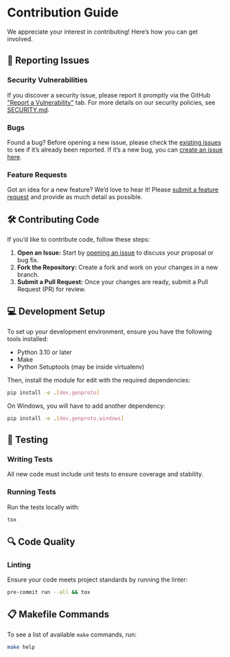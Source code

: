 # Contribution Guide

We appreciate your interest in contributing! Here’s how you can get involved.

## 🐞 Reporting Issues

### Security Vulnerabilities

If you discover a security issue, please report it promptly via the GitHub ["Report a Vulnerability"][new-security] tab.
For more details on our security policies, see [SECURITY.md](SECURITY.md).

### Bugs

Found a bug?
Before opening a new issue, please check the [existing issues][issues] to see if it’s already been reported.
If it’s a new bug, you can [create an issue here][new-issue].

### Feature Requests

Got an idea for a new feature? We’d love to hear it!
Please [submit a feature request][new-issue] and provide as much detail as possible.

## 🛠️ Contributing Code

If you’d like to contribute code, follow these steps:

1. **Open an Issue:** Start by [opening an issue][new-issue] to discuss your proposal or bug fix.
2. **Fork the Repository:** Create a fork and work on your changes in a new branch.
3. **Submit a Pull Request:** Once your changes are ready, submit a Pull Request (PR) for review.

## 💻 Development Setup

To set up your development environment, ensure you have the following tools installed:

- Python 3.10 or later
- Make
- Python Setuptools (may be inside virtualenv)

Then, install the module for edit with the required dependencies:

```bash
pip install -e .[dev,genproto]
```

On Windows, you will have to add another dependency:

```bash
pip install -e .[dev,genproto,windows]
```

## 🧪 Testing

### Writing Tests

All new code must include unit tests to ensure coverage and stability.

### Running Tests

Run the tests locally with:

```bash
tox
```

## 🔍 Code Quality

### Linting

Ensure your code meets project standards by running the linter:

```bash
pre-commit run --all && tox
```

## 📋 Makefile Commands

To see a list of available `make` commands, run:

```bash
make help
```


[issues]: https://github.com/nebius/pysdk/issues
[new-issue]: https://github.com/nebius/pysdk/issues/new/choose
[new-security]: https://github.com/nebius/pysdk/security/advisories/new
